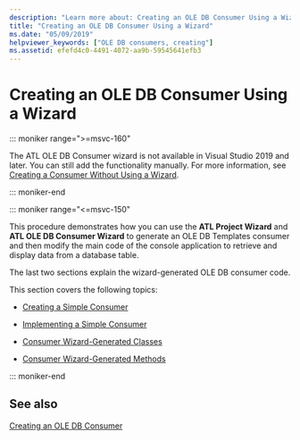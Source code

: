 ```yaml
---
description: "Learn more about: Creating an OLE DB Consumer Using a Wizard"
title: "Creating an OLE DB Consumer Using a Wizard"
ms.date: "05/09/2019"
helpviewer_keywords: ["OLE DB consumers, creating"]
ms.assetid: efefd4c0-4491-4072-aa9b-59545641efb3
---
```

# Creating an OLE DB Consumer Using a Wizard

::: moniker range=">=msvc-160"

The ATL OLE DB Consumer wizard is not available in Visual Studio 2019 and later. You can still add the functionality manually. For more information, see [Creating a Consumer Without Using a Wizard](creating-a-consumer-without-using-a-wizard.md).

::: moniker-end

::: moniker range="<=msvc-150"

This procedure demonstrates how you can use the **ATL Project Wizard** and **ATL OLE DB Consumer Wizard** to generate an OLE DB Templates consumer and then modify the main code of the console application to retrieve and display data from a database table.

The last two sections explain the wizard-generated OLE DB consumer code.

This section covers the following topics:

- [Creating a Simple Consumer](../../data/oledb/creating-a-simple-consumer.md)

- [Implementing a Simple Consumer](../../data/oledb/implementing-a-simple-consumer.md)

- [Consumer Wizard-Generated Classes](../../data/oledb/consumer-wizard-generated-classes.md)

- [Consumer Wizard-Generated Methods](../../data/oledb/consumer-wizard-generated-methods.md)

::: moniker-end

## See also

[Creating an OLE DB Consumer](../../data/oledb/creating-an-ole-db-consumer.md)
